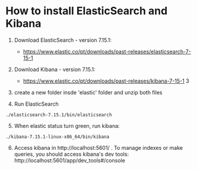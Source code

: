 # How to install ElasticSearch and Kibana

1. Download ElasticSearch - version 7.15.1:

    - https://www.elastic.co/pt/downloads/past-releases/elasticsearch-7-15-1


2. Download Kibana - version 7.15.1:

    - https://www.elastic.co/pt/downloads/past-releases/kibana-7-15-1
    3

3. create a new folder insde 'elastic' folder and unzip both files

4. Run ElasticSearch

```./elasticsearch-7.15.1/bin/elasticsearch```

5. When elastic status turn green, run kibana:

```./kibana-7.15.1-linux-x86_64/bin/kibana```

6. Access kibana in http://localhost:5601/ . To manage indexes or make queries, you should access kibana's dev tools: http://localhost:5601/app/dev_tools#/console